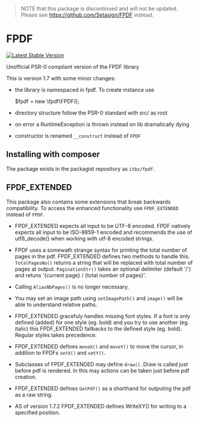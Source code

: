> NOTE that this package is discontinued and will not be updated. Please see
> https://github.com/Setasign/FPDF instead.


FPDF
====
[![Latest Stable Version](https://poser.pugx.org/itbz/fpdf/v/stable.png)](https://packagist.org/packages/itbz/fpdf)

Unofficial PSR-0 compliant version of the FPDF library


This is version 1.7 with some minor changes:

* the library is namespaced in fpdf. To create instance use

    $fpdf = new \fpdf\FPDF();

* directory structure follow the PSR-0 standard with src/ as root

* on error a RuntimeException is thrown instead on lib dramatically dying

* constructor is renamed `__construct` instead of `FPDF`


Installing with composer
------------------------
The package exists in the packagist repository as `itbz/fpdf`.


FPDF_EXTENDED
-------------
This package also contains some extensions that break backwards compatibility.
To access the enhanced functionality use `FPDF_EXTENDED` instead of `FPDF`.

* FPDF_EXTENDED expects all input to be UTF-8 encoded. FPDF natively expects all
  input to be ISO-8859-1 encoded and recommends the use of utf8_decode() when
  working with utf-8 encoded strings.
* FPDF uses a somewath strange syntax for printing the total number of pages in
  the pdf. FPDF_EXTENDED defines two methods to handle this. `TotalPagesNo()`
  returns a string that will be replaced with total number of pages at output.
  `PaginationStr()` takes an optional delimiter (default '/') and retuns
  '{current page} / {total number of pages}'.
* Calling `AliasNbPages()` is no longer necessary.
* You may set an image path using `setImagePath()` and `image()` will be able to
  understand relative paths.
* FPDF_EXTENDED gracefuly handles missing font styles. If a font is only defined
  (added) for one style (eg. bold) and you try to use another (eg. italic) this
  FPDF_EXTENDED fallbacks to the defined style (eg. bold). Regular styles takes
  precedence.
* FPDF_EXTENDED defines `moveX()` and `moveY()` to move the cursor, in addition to
  FPDFs `setX()` and `setY()`.
* Subclasses of FPDF_EXTENDED may define `draw()`. Draw is called just before
  pdf is rendered. In this may actions can be taken just before pdf creation.
* FPDF_EXTENDED defines `GetPdf()` as a shorthand for outputing the pdf as a
  raw string.

* AS of version 1.7.2 FPDF_EXTENDED defines WriteXY() for writing to a specified
  position.
